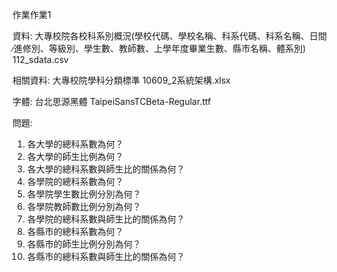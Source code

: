 作業作業1

資料: 大專校院各校科系別概況(學校代碼、學校名稱、科系代碼、科系名稱、日間∕進修別、等級別、學生數、教師數、上學年度畢業生數、縣市名稱、體系別) 112_sdata.csv

相關資料: 大專校院學科分類標準 10609_2系統架構.xlsx

字體: 台北思源黑體 TaipeiSansTCBeta-Regular.ttf

問題:

1. 各大學的總科系數為何？
2. 各大學的師生比例為何？
3. 各大學的總科系數與師生比的關係為何？
4. 各學院的總科系數為何？
5. 各學院學生數比例分別為何？
6. 各學院教師數比例分別為何？
7. 各學院的總科系數與師生比的關係為何？
8. 各縣市的總科系數為何？
9. 各縣市的師生比例分別為何？
10. 各縣市的總科系數與師生比的關係為何？
